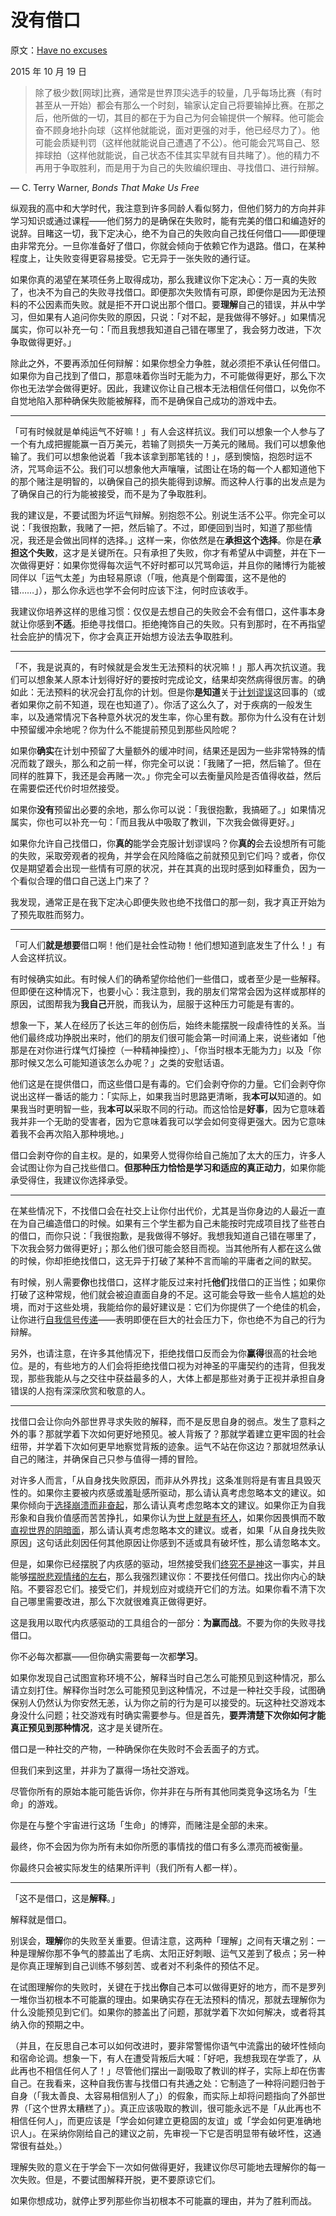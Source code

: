 # 没有借口

原文：[Have no excuses](https://mindingourway.com/have-no-excuses/)

2015 年 10 月 19 日

> 除了极少数[网球]比赛，通常是世界顶尖选手的较量，几乎每场比赛（有时甚至从一开始）都会有那么一个时刻，输家认定自己将要输掉比赛。在那之后，他所做的一切，其目的都在于为自己为何会输提供一个解释。他可能会奋不顾身地扑向球（这样他就能说，面对更强的对手，他已经尽力了）。他可能会质疑判罚（这样他就能说自己遭遇了不公）。他可能会咒骂自己、怒摔球拍（这样他就能说，自己状态不佳其实早就有目共睹了）。他的精力不再用于争取胜利，而是用于为自己的失败编织理由、寻找借口、进行辩解。

― C. Terry Warner, *Bonds That Make Us Free*

纵观我的高中和大学时代，我注意到许多同龄人看似努力，但他们努力的方向并非学习知识或通过课程——他们努力的是确保在失败时，能有完美的借口和编造好的说辞。目睹这一切，我下定决心，绝不为自己的失败向自己找任何借口——即便理由非常充分。一旦你准备好了借口，你就会倾向于依赖它作为退路。借口，在某种程度上，让失败变得更容易接受。它无异于一张失败的通行证。

如果你真的渴望在某项任务上取得成功，那么我建议你下定决心：万一真的失败了，也决不为自己的失败寻找借口。即便那次失败情有可原，即便你是因为无法预料的不公因素而失败。就是拒不开口说出那个借口。要**理解**自己的错误，并从中学习，但如果有人追问你失败的原因，只说：「对不起，是我做得不够好。」如果情况属实，你可以补充一句：「而且我想我知道自己错在哪里了，我会努力改进，下次争取做得更好。」

除此之外，不要再添加任何辩解：如果你想全力争胜，就必须拒不承认任何借口。如果你为自己找到了借口，那意味着你当时无能为力，不可能做得更好，那么下次你也无法学会做得更好。因此，我建议你让自己根本无法相信任何借口，以免你不自觉地陷入那种确保失败能被解释，而不是确保自己成功的游戏中去。

------

「可有时候就是单纯运气不好嘛！」有人会这样抗议。我们可以想象一个人参与了一个有九成把握能赢一百万美元，若输了则损失一万美元的赌局。我们可以想象他输了。我们可以想象他说着「我本该拿到那笔钱的！」，感到懊恼，抱怨时运不济，咒骂命运不公。我们可以想象他大声嚷嚷，试图让在场的每一个人都知道他下的那个赌注是明智的，以确保自己的损失能得到谅解。而这种人行事的出发点是为了确保自己的行为能被接受，而不是为了争取胜利。

我的建议是，不要试图为坏运气辩解。别抱怨不公。别说生活不公平。你完全可以说：「我很抱歉，我赌了一把，然后输了。不过，即便回到当时，知道了那些情况，我还是会做出同样的选择。」这样一来，你依然是在**承担这个选择**。你是在**承担这个失败**，这才是关键所在。只有承担了失败，你才有希望从中调整，并在下一次做得更好：如果你觉得每次运气不好时都可以咒骂命运，并且你的赌博行为能被同伴以「运气太差」为由轻易原谅（「哦，他真是个倒霉蛋，这不是他的错……」），那么你永远也学不会何时应该下注，何时应该收手。

我建议你培养这样的思维习惯：仅仅是去想自己的失败会不会有借口，这件事本身就让你感到**不适**。拒绝寻找借口。拒绝掩饰自己的失败。只有到那时，在不再指望社会庇护的情况下，你才会真正开始想方设法去争取胜利。

------

「不，我是说真的，有时候就是会发生无法预料的状况嘛！」那人再次抗议道。我们可以想象某人原本计划得好好的要按时完成论文，结果却突然病得很厉害。的确如此：无法预料的状况会打乱你的计划。但是你**是知道**关于[计划谬误](https://en.wikipedia.org/wiki/Planning_fallacy)这回事的（或者如果你之前不知道，现在也知道了）。你活了这么久了，对于疾病的一般发生率，以及通常情况下各种意外状况的发生率，你心里有数。那你为什么没有在计划中预留缓冲余地呢？你为什么不能提前预见到那些风险呢？

如果你**确实**在计划中预留了大量额外的缓冲时间，结果还是因为一些非常特殊的情况而栽了跟头，那么和之前一样，你完全可以说：「我赌了一把，然后输了。但在同样的胜算下，我还是会再赌一次。」你完全可以去衡量风险是否值得收益，然后在需要偿还代价时坦然接受。

如果你**没有**预留出必要的余地，那么你可以说：「我很抱歉，我搞砸了。」如果情况属实，你也可以补充一句：「而且我从中吸取了教训，下次我会做得更好。」

如果你允许自己找借口，你**真的**能学会克服计划谬误吗？你**真的**会去设想所有可能的失败，采取旁观者的视角，并学会在风险降临之前就预见到它们吗？或者，你仅仅是期望着会出现一些情有可原的状况，并在其真的出现时感到如释重负，因为一个看似合理的借口自己送上门来了？

我发现，通常正是在我下定决心即便失败也绝不找借口的那一刻，我才真正开始为了预先取胜而努力。

------

「可人们**就是想要**借口啊！他们是社会性动物！他们想知道到底发生了什么！」有人会这样抗议。

有时候确实如此。有时候人们的确希望你给他们一些借口，或者至少是一些解释。但即便在这种情况下，也要小心：我注意到，我的朋友们常常会因为这样或那样的原因，试图帮我为**我自己**开脱，而我认为，屈服于这种压力可能是有害的。

想象一下，某人在经历了长达三年的创伤后，始终未能摆脱一段虐待性的关系。当他们最终成功挣脱出来时，他们的朋友们很可能会第一时间涌上来，说些诸如「他那是在对你进行煤气灯操控（一种精神操控）」、「你当时根本无能为力」以及「你那时候又怎么可能知道该怎么办呢？」之类的安慰话语。

他们这是在提供借口，而这些借口是有毒的。它们会剥夺你的力量。它们会剥夺你说出这样一番话的能力：「实际上，如果我当时思路更清晰，我**本可以**知道的。如果我当时更明智一些，我**本可以**采取不同的行动。而这恰恰是**好事**，因为它意味着我并非一个无助的受害者，因为它意味着我可以学会如何变得更强大。因为它意味着我不会再次陷入那种境地。」

借口会剥夺你的自主权。是的，如果旁人觉得你给自己施加了太大的压力，许多人会试图让你为自己找些借口。**但那种压力恰恰是学习和适应的真正动力**，如果你能承受得住，我建议你选择承受。

------

在某些情况下，不找借口会在社交上让你付出代价，尤其是当你身边的人最近一直在为自己编造借口的时候。如果有三个学生都为自己未能按时完成项目找了些苍白的借口，而你只说：「我很抱歉，是我做得不够好。我想我知道自己错在哪里了，下次我会努力做得更好」；那么他们很可能会怒目而视。当其他所有人都在这么做的时候，你却拒绝找借口，这无异于打破了某种不言而喻的平庸者之间的默契。

有时候，别人需要**你**也找借口，这样才能反过来衬托**他们**找借口的正当性；如果你打破了这种常规，他们就会被迫直面自身的不足。这可能会导致一些令人尴尬的处境，而对于这些处境，我能给你的最好建议是：它们为你提供了一个绝佳的机会，让你进行[自我信号传递](https://mindingourway.com/self-signaling-the-ability-to-do-what-you-want/)——表明即便在巨大的社会压力下，你也绝不为自己的行为辩解。

另外，也请注意，在许多其他情况下，拒绝找借口反而会为你**赢得**很高的社会地位。是的，有些地方的人们会将拒绝找借口视为对神圣的平庸契约的违背，但我发现，那些我能从与之交往中获益最多的人，大体上都是那些对勇于正视并承担自身错误的人抱有深深欣赏和敬意的人。

------

找借口会让你向外部世界寻求失败的解释，而不是反思自身的弱点。发生了意料之外的事？那就学着下次如何更好地预见。被人背叛了？那就学着建立更牢固的社会纽带，并学着下次如何更早地察觉背叛的迹象。运气不站在你这边？那就坦然承认自己的赌注，并确保自己只参与值得一搏的冒险。

对许多人而言，「从自身找失败原因，而非从外界找」这条准则将是有害且具毁灭性的。如果你主要被内疚感或羞耻感所驱动，那么请认真考虑忽略本文的建议。如果你倾向于[选择崩溃而非奋起](https://mindingourway.com/being-unable-to-despair/)，那么请认真考虑忽略本文的建议。如果你正为自我形象和自我价值感而苦苦挣扎，如果你认为[世上就是有坏人](https://mindingourway.com/there-are-no/)，如果你因畏惧而不敢[直视世界的阴暗面](https://mindingourway.com/see-the-dark-world/)，那么请认真考虑忽略本文的建议。或者，如果「从自身找失败原因」这句话此刻因任何其他原因让你感到不适或具有破坏性，那么请忽略本文。

但是，如果你已经摆脱了内疚感的驱动，坦然接受我们[终究不是神](https://mindingourway.com/not-yet-gods/)这一事实，并且能够[摆脱悲观情绪的左右](https://mindingourway.com/detach-the-grim-o-meter/)，那么我强烈建议你：不要找任何借口。找出你内心的缺陷。不要容忍它们。接受它们，并规划应对或绕开它们的方法。如果你看不清下次自己哪里需要改进，那么下次就很难真正做得更好。

这是我用以取代内疚感驱动的工具组合的一部分：**为赢而战**。不要为你的失败寻找借口。

你不必每次都赢——但你确实需要每一次都**学习**。

如果你发现自己试图宣称环境不公，解释当时自己怎么可能预见到这种情况，那么请立刻打住。解释你当时怎么可能预见到这种情况，不过是一种社交手段，试图确保别人仍然认为你安然无恙，认为你之前的行为是可以接受的。玩这种社交游戏本身没什么问题；社交游戏有时确实需要参与。但是首先，**要弄清楚下次你如何才能真正预见到那种情况**，这才是关键所在。

借口是一种社交的产物，一种确保你在失败时不会丢面子的方式。

但我们来到这里，并非为了赢得一场社交游戏。

尽管你所有的原始本能可能告诉你，你并非在与所有其他同类竞争这场名为「生命」的游戏。

你是在与整个宇宙进行这场「生命」的博弈，而赌注是全部的未来。

最终，你不会因为你为所有未如你所愿的事情找的借口有多么漂亮而被衡量。

你最终只会被实际发生的结果所评判（我们所有人都一样）。

------

「这不是借口，这是**解释**。」

解释就是借口。

别误会，**理解**你的失败至关重要。但请注意，这两种「理解」之间有天壤之别：一种是理解你那不争气的膝盖出了毛病、太阳正好刺眼、运气又差到了极点；另一种是你真正理解到自己训练不够刻苦、或者对不利条件的预估不足。

在试图理解你的失败时，关键在于找出**你**自己本可以做得更好的地方，而不是罗列一堆你当初根本不可能赢的理由。如果确实存在无法预料的情况，那就去理解你为什么没能预见到它们。如果你的膝盖出了问题，那就学着下次如何解决，或者将其纳入你的预期之中。

（并且，在反思自己本可以如何改进时，要非常警惕你语气中流露出的破坏性倾向和宿命论调。想象一下，有人在遭受背叛后大喊：「好吧，我想我现在学乖了，从此再也不相信任何人了！」尽管他们摆出一副吸取了教训的样子，实际上却在伤害自己。在我看来，这种自我伤害与找借口有共通之处：它制造了一种将问题归咎于自身（「我太善良、太容易相信别人了」）的假象，而实际上却将问题指向了外部世界（「这个世界太糟糕了」）。真正应该吸取的教训，很可能永远不是「从此再也不相信任何人」，而更应该是「学会如何建立更稳固的友谊」或「学会如何更准确地识人」。在采纳你刚给自己的建议之前，先审视一下它是否明显带有破坏性，这通常很有益处。）

理解失败的意义在于学会下一次如何做得更好，我建议你尽可能地去理解你的每一次失败。但是，不要试图解释开脱，更不要原谅它们。

如果你想成功，就停止罗列那些你当初根本不可能赢的理由，并为了胜利而战。